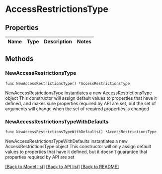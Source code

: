 # AccessRestrictionsType

## Properties

Name | Type | Description | Notes
------------ | ------------- | ------------- | -------------

## Methods

### NewAccessRestrictionsType

`func NewAccessRestrictionsType() *AccessRestrictionsType`

NewAccessRestrictionsType instantiates a new AccessRestrictionsType object
This constructor will assign default values to properties that have it defined,
and makes sure properties required by API are set, but the set of arguments
will change when the set of required properties is changed

### NewAccessRestrictionsTypeWithDefaults

`func NewAccessRestrictionsTypeWithDefaults() *AccessRestrictionsType`

NewAccessRestrictionsTypeWithDefaults instantiates a new AccessRestrictionsType object
This constructor will only assign default values to properties that have it defined,
but it doesn't guarantee that properties required by API are set


[[Back to Model list]](../README.md#documentation-for-models) [[Back to API list]](../README.md#documentation-for-api-endpoints) [[Back to README]](../README.md)


